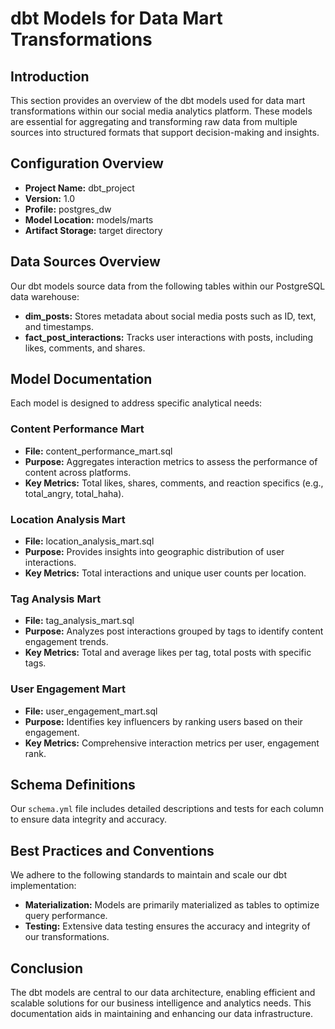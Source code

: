 # dbt Models for Data Mart Transformations

## Introduction
This section provides an overview of the dbt models used for data mart transformations within our social media analytics platform. These models are essential for aggregating and transforming raw data from multiple sources into structured formats that support decision-making and insights.

## Configuration Overview
- **Project Name:** dbt_project
- **Version:** 1.0
- **Profile:** postgres_dw
- **Model Location:** models/marts
- **Artifact Storage:** target directory

## Data Sources Overview
Our dbt models source data from the following tables within our PostgreSQL data warehouse:
- **dim_posts:** Stores metadata about social media posts such as ID, text, and timestamps.
- **fact_post_interactions:** Tracks user interactions with posts, including likes, comments, and shares.

## Model Documentation
Each model is designed to address specific analytical needs:

### Content Performance Mart
- **File:** content_performance_mart.sql
- **Purpose:** Aggregates interaction metrics to assess the performance of content across platforms.
- **Key Metrics:** Total likes, shares, comments, and reaction specifics (e.g., total_angry, total_haha).

### Location Analysis Mart
- **File:** location_analysis_mart.sql
- **Purpose:** Provides insights into geographic distribution of user interactions.
- **Key Metrics:** Total interactions and unique user counts per location.

### Tag Analysis Mart
- **File:** tag_analysis_mart.sql
- **Purpose:** Analyzes post interactions grouped by tags to identify content engagement trends.
- **Key Metrics:** Total and average likes per tag, total posts with specific tags.

### User Engagement Mart
- **File:** user_engagement_mart.sql
- **Purpose:** Identifies key influencers by ranking users based on their engagement.
- **Key Metrics:** Comprehensive interaction metrics per user, engagement rank.

## Schema Definitions
Our `schema.yml` file includes detailed descriptions and tests for each column to ensure data integrity and accuracy.

## Best Practices and Conventions
We adhere to the following standards to maintain and scale our dbt implementation:
- **Materialization:** Models are primarily materialized as tables to optimize query performance.
- **Testing:** Extensive data testing ensures the accuracy and integrity of our transformations.

## Conclusion
The dbt models are central to our data architecture, enabling efficient and scalable solutions for our business intelligence and analytics needs. This documentation aids in maintaining and enhancing our data infrastructure.
